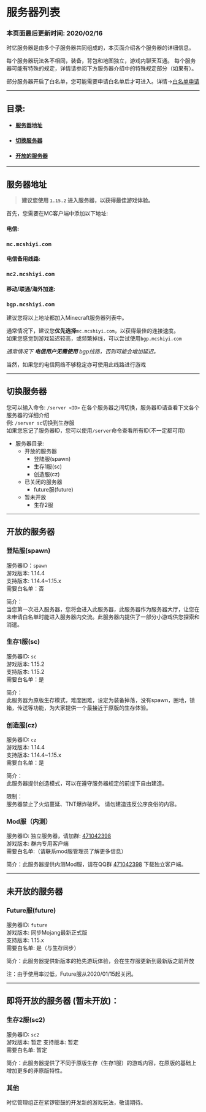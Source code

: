 # 服务器列表

### **本页面最后更新时间: 2020/02/16**

时忆服务器是由多个子服务器共同组成的，本页面介绍各个服务器的详细信息。

每个服务器玩法各不相同，装备，背包和地图独立，游戏内聊天互通。
每个服务器可能有特殊的规定，详情请参阅下方服务器介绍中的特殊规定部分（如果有）。

部分服务器开启了白名单，您可能需要申请白名单后才可进入。详情→[白名单申请](whitelist.md)

------
## 目录:

- #### [服务器地址](#服务器地址)
- #### [切换服务器](#切换服务器)
- #### [开放的服务器](#开放的服务器)

------

## 服务器地址

> **建议您使用 ``1.15.2`` 进入服务器，以获得最佳游戏体验。**

首先，您需要在MC客户端中添加以下地址:  

#### 电信:  
### `` mc.mcshiyi.com  ``

#### 电信备用线路:  
### `` mc2.mcshiyi.com  ``

#### 移动/联通/海外加速:  
### `` bgp.mcshiyi.com   ``  

建议您将以上地址都加入Minecraft服务器列表中。  
  
通常情况下，建议您**优先选择**``mc.mcshiyi.com``，以获得最佳的连接速度。  
如果您感觉到游戏延迟较高，或频繁掉线，可以尝试使用``bgp.mcshiyi.com``

_通常情况下 **电信用户无需使用** bgp线路，否则可能会增加延迟。_

当然，如果您的电信网络不够稳定亦可使用此线路进行游戏  

-----

## 切换服务器

您可以输入命令:  ``/server <ID>`` 在各个服务器之间切换，服务器ID请查看下文各个服务器的详细介绍  
例: ``/server sc``切换到生存服  
如果您忘记了服务器ID，您可以使用``/server``命令查看所有ID(不一定都可用)  

- 服务器目录:
    - 开放的服务器
        - 登陆服(spawn)  
        - 生存1服(sc)
        - 创造服(cz)
    - 已关闭的服务器
        - future服(future)
    - 暂未开放
        - 生存2服

    
-----

## 开放的服务器 

### 登陆服(spawn)

服务器ID：``spawn``  
游戏版本: 1.14.4  
支持版本: 1.14.4~1.15.x  
需要白名单：否  

简介：  
当您第一次进入服务器，您将会进入此服务器，此服务器作为服务器大厅，让您在未申请白名单时能进入服务器内交流。此服务器内提供了一部分小游戏供您探索和消遣。

### 生存1服(sc)

服务器ID: ``sc``  
游戏版本: 1.15.2  
支持版本: 1.15.2  
需要白名单：是  

简介：  
此服务器为原版生存模式，难度困难，设定为装备掉落，没有spawn，圈地，锁箱，传送等功能，为大家提供一个最接近于原版的生存体验。

### 创造服(cz)

服务器ID: ``cz``  
游戏版本: 1.14.4  
支持版本: 1.14.4~1.15.x  
需要白名单：是  

简介：  
此服务器提供创造模式，可以在遵守服务器规定的前提下自由建造。  

限制：  
服务器禁止了火焰蔓延、TNT爆炸破坏。
请勿建造违反公序良俗的内容。

### Mod服（内测）

服务器ID: 独立服务器，请加群: [471042398](https://jq.qq.com/?_wv=1027&k=5Eghuls)  
游戏版本: 群内专用客户端  
需要白名单:（请联系mod服管理员了解更多信息）  

简介：此服务器提供内测Mod服，请在QQ群 [471042398](https://jq.qq.com/?_wv=1027&k=5Eghuls) 下载独立客户端。

-----

## 未开放的服务器 

### Future服(future)

服务器ID: ``future``  
游戏版本: 同步Mojang最新正式版  
支持版本: 1.15.x  
需要白名单: 是（与生存同步）  

简介：此服务器提供新版本的抢先游玩体验，会在生存服更新到最新版之前开放

注：由于使用率过低，Future服从2020/01/15起关闭。


-----

## 即将开放的服务器 (暂未开放)：

### 生存2服(sc2)

服务器ID: ``sc2``  
游戏版本: 暂定
支持版本: 暂定  
需要白名单: 暂定  

简介：此服务器提供了不同于原版生存（生存1服）的游戏内容，在原版的基础上增加更多的非原版特性。


### 其他
时忆管理组正在紧锣密鼓的开发新的游戏玩法，敬请期待。
